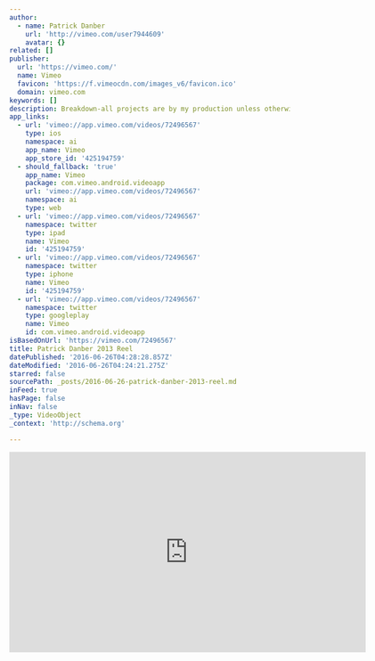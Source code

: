 ```yaml
---
author:
  - name: Patrick Danber
    url: 'http://vimeo.com/user7944609'
    avatar: {}
related: []
publisher:
  url: 'https://vimeo.com/'
  name: Vimeo
  favicon: 'https://f.vimeocdn.com/images_v6/favicon.ico'
  domain: vimeo.com
keywords: []
description: Breakdown-all projects are by my production unless otherwise noted.
app_links:
  - url: 'vimeo://app.vimeo.com/videos/72496567'
    type: ios
    namespace: ai
    app_name: Vimeo
    app_store_id: '425194759'
  - should_fallback: 'true'
    app_name: Vimeo
    package: com.vimeo.android.videoapp
    url: 'vimeo://app.vimeo.com/videos/72496567'
    namespace: ai
    type: web
  - url: 'vimeo://app.vimeo.com/videos/72496567'
    namespace: twitter
    type: ipad
    name: Vimeo
    id: '425194759'
  - url: 'vimeo://app.vimeo.com/videos/72496567'
    namespace: twitter
    type: iphone
    name: Vimeo
    id: '425194759'
  - url: 'vimeo://app.vimeo.com/videos/72496567'
    namespace: twitter
    type: googleplay
    name: Vimeo
    id: com.vimeo.android.videoapp
isBasedOnUrl: 'https://vimeo.com/72496567'
title: Patrick Danber 2013 Reel
datePublished: '2016-06-26T04:28:28.857Z'
dateModified: '2016-06-26T04:24:21.275Z'
starred: false
sourcePath: _posts/2016-06-26-patrick-danber-2013-reel.md
inFeed: true
hasPage: false
inNav: false
_type: VideoObject
_context: 'http://schema.org'

---
```

<iframe src="https://cdn.embedly.com/widgets/media.html?src=https%3A%2F%2Fplayer.vimeo.com%2Fvideo%2F72496567&amp;url=https%3A%2F%2Fvimeo.com%2F72496567&amp;image=http%3A%2F%2Fi.vimeocdn.com%2Fvideo%2F446394832_640.jpg&amp;key=b7d04c9b404c499eba89ee7072e1c4f7&amp;type=text%2Fhtml&amp;schema=vimeo" width="640" height="360" scrolling="no" frameborder="0" allowfullscreen="" style=""></iframe>